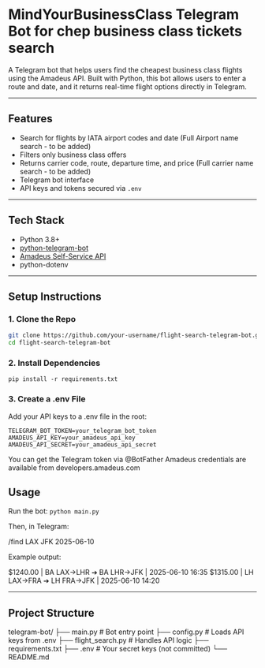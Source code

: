 # MindYourBusinessClass Telegram Bot for chep business class tickets search

A Telegram bot that helps users find the cheapest business class flights using the Amadeus API. 
Built with Python, this bot allows users to enter a route and date, and it returns real-time flight options directly in Telegram.

---

## Features

- Search for flights by IATA airport codes and date (Full Airport name search - to be added)
- Filters only business class offers
- Returns carrier code, route, departure time, and price (Full carrier name search - to be added)
- Telegram bot interface
- API keys and tokens secured via `.env`

---

## Tech Stack

- Python 3.8+
- [python-telegram-bot](https://github.com/python-telegram-bot/python-telegram-bot)
- [Amadeus Self-Service API](https://developers.amadeus.com/)
- python-dotenv

---

## Setup Instructions

### 1. Clone the Repo

```bash
git clone https://github.com/your-username/flight-search-telegram-bot.git
cd flight-search-telegram-bot
```

### 2. Install Dependencies
```
pip install -r requirements.txt
```

### 3. Create a .env File
Add your API keys to a .env file in the root:
```
TELEGRAM_BOT_TOKEN=your_telegram_bot_token
AMADEUS_API_KEY=your_amadeus_api_key
AMADEUS_API_SECRET=your_amadeus_api_secret
```

You can get the Telegram token via @BotFather
Amadeus credentials are available from developers.amadeus.com

## Usage
Run the bot:
```python main.py```

Then, in Telegram:

/find LAX JFK 2025-06-10


Example output:

$1240.00 | BA LAX→LHR ➔ BA LHR→JFK | 2025-06-10 16:35
$1315.00 | LH LAX→FRA ➔ LH FRA→JFK | 2025-06-10 14:20


---
## Project Structure
telegram-bot/
├── main.py               # Bot entry point
├── config.py             # Loads API keys from .env
├── flight_search.py      # Handles API logic
├── requirements.txt
├── .env                  # Your secret keys (not committed)
└── README.md
